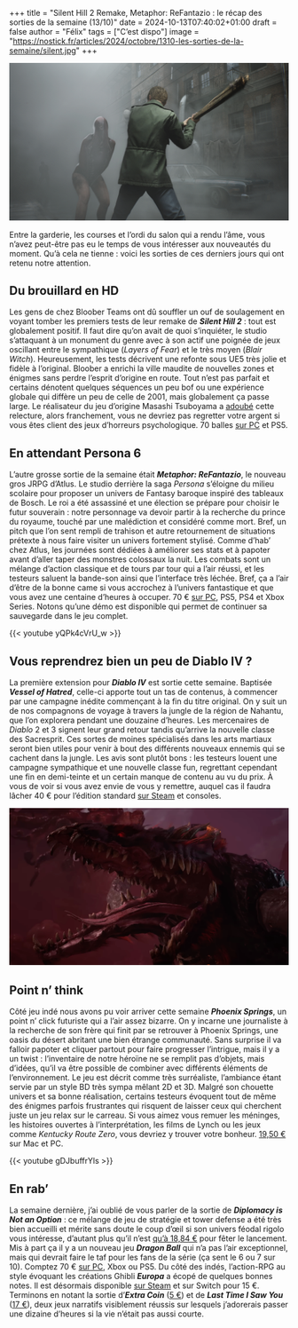 
+++
title = "Silent Hill 2 Remake, Metaphor: ReFantazio : le récap des sorties de la semaine (13/10)"
date = 2024-10-13T07:40:02+01:00
draft = false
author = "Félix"
tags = ["C’est dispo"]
image = "https://nostick.fr/articles/2024/octobre/1310-les-sorties-de-la-semaine/silent.jpg"
+++

![Le jeu Silent Hill 2 Remake](silent.jpg "La tête dans l’cul, l’cul dans le brouillard")

Entre la garderie, les courses et l’ordi du salon qui a rendu l’âme, vous n’avez peut-être pas eu le temps de vous intéresser aux nouveautés du moment. Qu’à cela ne tienne : voici les sorties de ces derniers jours qui ont retenu notre attention.

## Du brouillard en HD

Les gens de chez Bloober Teams ont dû souffler un ouf de soulagement en voyant tomber les premiers tests de leur remake de ***Silent Hill 2*** : tout est globalement positif. Il faut dire qu’on avait de quoi s’inquiéter, le studio s’attaquant à un monument du genre avec à son actif une poignée de jeux oscillant entre le sympathique (*Layers of Fear*) et le très moyen (*‌Blair Witch*). Heureusement, les tests décrivent une refonte sous UE5 très jolie et fidèle à l’original. Bloober a enrichi la ville maudite de nouvelles zones et énigmes sans perdre l’esprit d’origine en route. Tout n’est pas parfait et certains dénotent quelques séquences un peu bof ou une expérience globale qui diffère un peu de celle de 2001, mais globalement ça passe large. Le réalisateur du jeu d’origine Masashi Tsuboyama a [adoubé](https://x.com/tsuboyama2024/status/1842186818718142712) cette relecture, alors franchement, vous ne devriez pas regretter votre argent si vous êtes client des jeux d’horreurs psychologique. 70 balles [sur PC](https://store.steampowered.com/app/2124490/SILENT_HILL_2/) et PS5.

## En attendant Persona 6

L’autre grosse sortie de la semaine était ***‌Metaphor: ReFantazio***, le nouveau gros JRPG d’Atlus. Le studio derrière la saga *Persona* s’éloigne du milieu scolaire pour proposer un univers de Fantasy baroque inspiré des tableaux de Bosch. Le roi a été assassiné et une élection se prépare pour choisir le futur souverain : notre personnage va devoir partir à la recherche du prince du royaume, touché par une malédiction et considéré comme mort. Bref, un pitch que l’on sent rempli de trahison et autre retournement de situations prétexte à nous faire visiter un univers fortement stylisé. Comme d’hab’ chez Atlus, les journées sont dédiées à améliorer ses stats et à papoter avant d’aller taper des monstres colossaux la nuit. Les combats sont un mélange d’action classique et de tours par tour qui a l’air réussi, et les testeurs saluent la bande-son ainsi que l’interface très léchée. Bref, ça a l’air d’être de la bonne came si vous accrochez à l’univers fantastique et que vous avez une centaine d’heures à occuper. 70 € [sur PC](https://store.steampowered.com/app/2679460/Metaphor_ReFantazio/), PS5, PS4 et Xbox Series. Notons qu’une démo est disponible qui permet de continuer sa sauvegarde dans le jeu complet.

{{< youtube yQPk4cVrU_w >}} 

## Vous reprendrez bien un peu de Diablo IV ?

La première extension pour ***Diablo IV*** est sortie cette semaine. Baptisée ***Vessel of Hatred***, celle-ci apporte tout un tas de contenus, à commencer par une campagne inédite commençant à la fin du titre original. On y suit un de nos compagnons de voyage à travers la jungle de la région de Nahantu, que l’on explorera pendant une douzaine d’heures. Les mercenaires de *Diablo* 2 et 3 signent leur grand retour tandis qu’arrive la nouvelle classe des Sacresprit. Ces sortes de moines spécialisés dans les arts martiaux seront bien utiles pour venir à bout des différents nouveaux ennemis qui se cachent dans la jungle. Les avis sont plutôt bons : les testeurs louent une campagne sympathique et une nouvelle classe fun, regrettant cependant une fin en demi-teinte et un certain manque de contenu au vu du prix. À vous de voir si vous avez envie de vous y remettre, auquel cas il faudra lâcher 40 € pour l’édition standard [sur Steam](https://store.steampowered.com/app/3043530/Diablo_IV_Vessel_of_Hatred/) et consoles.

![Le jeu Diablo IV Vessel of Hatred](diablo.png "Toi, t’as pas une gueule de porte-bonheur.")

## Point n’ think

Côté jeu indé nous avons pu voir arriver cette semaine ***Phoenix Springs***, un point n’ click futuriste qui a l’air assez bizarre. On y incarne une journaliste à la recherche de son frère qui finit par se retrouver à Phoenix Springs, une oasis du désert abritant une bien étrange communauté. Sans surprise il va falloir papoter et cliquer partout pour faire progresser l’intrigue, mais il y a un twist : l’inventaire de notre héroïne ne se remplit pas d’objets, mais d’idées, qu’il va être possible de combiner avec différents éléments de l’environnement. Le jeu est décrit comme très surréaliste, l’ambiance étant servie par un style BD très sympa mêlant 2D et 3D. Malgré son chouette univers et sa bonne réalisation, certains testeurs évoquent tout de même des énigmes parfois frustrantes qui risquent de laisser ceux qui cherchent juste un jeu relax sur le carreau. Si vous aimez vous remuer les méninges, les histoires ouvertes à l’interprétation, les films de Lynch ou les jeux comme *Kentucky Route Zero*, vous devriez y trouver votre bonheur. [19,50 €](https://store.steampowered.com/app/1973310/Phoenix_Springs/) sur Mac et PC.

{{< youtube gDJbuffrYls >}} 

## En rab’

La semaine dernière, j’ai oublié de vous parler de la sortie de ***‌Diplomacy is Not an Option*** : ce mélange de jeu de stratégie et tower defense a été très bien accueilli et mérite sans doute le coup d’œil si son univers féodal rigolo vous intéresse, d’autant plus qu’il n’est [qu’à 18,84 €](https://store.steampowered.com/app/1272320/Diplomacy_is_Not_an_Option/) pour fêter le lancement. Mis à part ça il y a un nouveau jeu ***Dragon Ball*** qui n’a pas l’air exceptionnel, mais qui devrait faire le taf pour les fans de la série (ça sent le 6 ou 7 sur 10). Comptez 70 € [sur PC](https://store.steampowered.com/app/1790600/DRAGON_BALL_Sparking_ZERO/?l=french), Xbox ou PS5. Du côté des indés, l’action-RPG au style évoquant les créations Ghibli ***Europa*** a écopé de quelques bonnes notes. Il est désormais disponible [sur Steam](https://store.steampowered.com/app/2214880/Europa/) et sur Switch pour 15 €. Terminons en notant la sortie d’***Extra Coin*** ([5 €](https://store.steampowered.com/app/1290980/Extra_Coin/)) et de ***Last Time I Saw You*** ([17 €](https://store.steampowered.com/app/1909750/Last_Time_I_Saw_You/)), deux jeux narratifs visiblement réussis sur lesquels j’adorerais passer une dizaine d’heures si la vie n’était pas aussi courte.

